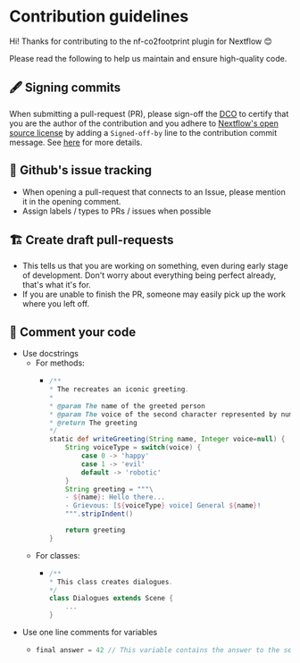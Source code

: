 # Contribution guidelines

Hi! Thanks for contributing to the nf-co2footprint plugin for Nextflow 😊

Please read the following to help us maintain and ensure high-quality code.

## 🖋️ Signing commits
When submitting a pull-request (PR), please sign-off the [DCO](https://developercertificate.org/) to certify that you are the author of the contribution and you adhere to [Nextflow's open source license](https://github.com/nextflow-io/nextflow/blob/master/COPYING) by adding a `Signed-off-by` line to the contribution commit message. See [here](https://github.com/apps/dco) for more details.

## 🚩 Github's issue tracking
- When opening a pull-request that connects to an Issue, please mention it in the opening comment.
- Assign labels / types to PRs / issues when possible

## 🏗️ Create draft pull-requests
- This tells us that you are working on something, even during early stage of development. Don't worry about everything being perfect already, that's what it's for.
- If you are unable to finish the PR, someone may easily pick up the work where you left off.

## 💬 Comment your code
- Use docstrings
  - For methods:
    - ```groovy
      /**
      * The recreates an iconic greeting.
      *
      * @param The name of the greeted person
      * @param The voice of the second character represented by number
      * @return The greeting
      */
      static def writeGreeting(String name, Integer voice=null) {
          String voiceType = switch(voice) {
              case 0 -> 'happy'
              case 1 -> 'evil'
              default -> 'robotic'
          }
          String greeting = """\
          - ${name}: Hello there...
          - Grievous: [${voiceType} voice] General ${name}!
          """.stripIndent()
    
          return greeting
      }
      ```
  - For classes:
    - ```groovy
      /**
      * This class creates dialogues.
      */
      class Dialogues extends Scene {
          ...
      }
      ```
- Use one line comments for variables
  - ```groovy
    final answer = 42 // This variable contains the answer to the sense of life itself
    ```